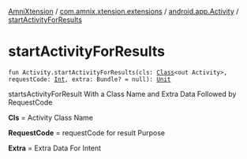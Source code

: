 [AmniXtension](../../index.md) / [com.amnix.xtension.extensions](../index.md) / [android.app.Activity](index.md) / [startActivityForResults](./start-activity-for-results.md)

# startActivityForResults

`fun Activity.startActivityForResults(cls: `[`Class`](http://docs.oracle.com/javase/6/docs/api/java/lang/Class.html)`<out Activity>, requestCode: `[`Int`](https://kotlinlang.org/api/latest/jvm/stdlib/kotlin/-int/index.html)`, extra: Bundle? = null): `[`Unit`](https://kotlinlang.org/api/latest/jvm/stdlib/kotlin/-unit/index.html)

startsActivityForResult With a Class Name and Extra Data Followed by RequestCode

**Cls**
= Activity Class Name

**RequestCode**
= requestCode for result Purpose

**Extra**
= Extra Data For Intent

